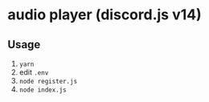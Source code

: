 # audio player (discord.js v14)

## Usage

1. `yarn`
2. edit `.env`
3. `node register.js`
4. `node index.js`
